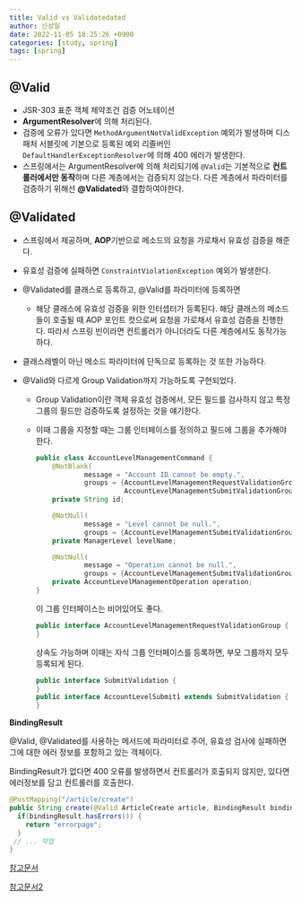 ```yaml
---
title: Valid vs Validatedated
author: 신성일
date: 2022-11-05 18:25:26 +0900
categories: [study, spring]
tags: [spring]
---
```


## **@Valid**

-  JSR-303 표준 객체 제약조건 검증 어노테이션
-  **ArgumentResolver**에 의해 처리된다.
-  검증에 오류가 있다면 `MethodArgumentNotValidException` 예외가 발생하며 디스패처 서블릿에 기본으로 등록된 예외 리졸버인 `DefaultHandlerExceptionResolver`에 의해 400 에러가 발생한다.
-  스프링에서는 ArgumentResolver에 의해 처리되기에 `@Valid`는 기본적으로 **컨트롤러에서만 동작**하며 다른 계층에서는 검증되지 않는다. 다른 계층에서 파라미터를 검증하기 위해선 **@Validated**와 결합하여야한다.

## **@Validated**

-  스프링에서 제공하며, **AOP**기반으로 메소드의 요청을 가로채서 유효성 검증을 해준다.

-  유효성 검증에 실패하면 `ConstraintViolationException` 예외가 발생한다.

-  @Validated를 클래스로 등록하고, @Valid를 파라미터에 등록하면

   -  해당 클래스에 유효성 검증을 위한 인터셉터가 등록된다. 해당 클래스의 메소드들이 호출될 때 AOP 포인트 컷으로써 요청을 가로채서 유효성 검증을 진행한다. 따라서 스프링 빈이라면 컨트롤러가 아니더라도 다른 계층에서도 동작가능하다.

-  클래스레벨이 아닌 메소드 파라미터에 단독으로 등록하는 것 또한 가능하다.

-  @Valid와 다르게 Group Validation까지 가능하도록 구현되었다.

   -  Group Validation이란 객체 유효성 검증에서, 모든 필드를 검사하지 않고 특정 그룹의 필드만 검증하도록 설정하는 것을 얘기한다.

   -  이때 그룹을 지정할 때는 그룹 인터페이스를 정의하고 필드에 그룹을 추가해야한다.

      ```java
      public class AccountLevelManagementCommand {
          @NotBlank(
                  message = "Account ID cannot be empty.",
                  groups = {AccountLevelManagementRequestValidationGroup.class,
                            AccountLevelManagementSubmitValidationGroup.class})
          private String id;

          @NotNull(
                  message = "Level cannot be null.",
                  groups = {AccountLevelManagementSubmitValidationGroup.class})
          private ManagerLevel levelName;

          @NotNull(
                  message = "Operation cannot be null.",
                  groups = {AccountLevelManagementSubmitValidationGroup.class})
          private AccountLevelManagementOperation operation;
      }
      ```

      이 그룹 인터페이스는 비어있어도 좋다.

      ```java
      public interface AccountLevelManagementRequestValidationGroup {
      }
      ```

      상속도 가능하며 이때는 자식 그룹 인터페이스를 등록하면, 부모 그룹까지 모두 등록되게 된다.

      ```java
      public interface SubmitValidation {
      }
      public interface AccountLevelSubmit1 extends SubmitValidation {
      }
      ```

**BindingResult**

@Valid, @Validated를 사용하는 메서드에 파라미터로 주어, 유효성 검사에 실패하면 그에 대한 에러 정보를 포함하고 있는 객체이다.

BindingResult가 없다면 400 오류를 발생하면서 컨트롤러가 호출되지 않지만, 있다면 에러정보를 담고 컨트롤러를 호출한다.

```java
@PostMapping("/article/create")
public String create(@Valid ArticleCreate article, BindingResult bindingResult) {
  if(bindingResult.hasErrors()) {
    return "errorpage";
  }
 // ... 작업
}
```

[참고문서](https://velog.io/@park2348190/Spring%EC%9D%98-Valid-Validated)

[참고문서2](https://sweets1327.tistory.com/54)
